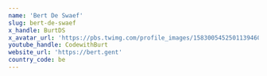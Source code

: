 ```yaml
---
name: 'Bert De Swaef'
slug: bert-de-swaef
x_handle: BurtDS
x_avatar_url: 'https://pbs.twimg.com/profile_images/1583005452501139460/aHddUrR__200x200.jpg'
youtube_handle: CodewithBurt
website_url: 'https://bert.gent'
country_code: be
---
```

